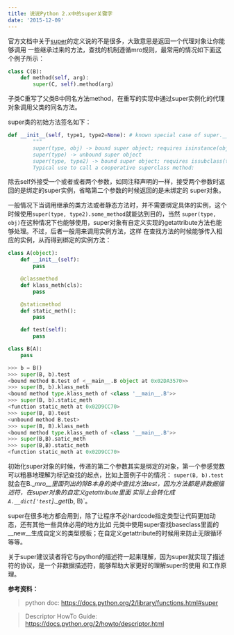 ```yaml
---
title: 说说Python 2.x中的super关键字
date: '2015-12-09'
---
```


官方文档中关于[super](https://docs.python.org/2/library/functions.html#super)的定义说的不是很多，大致意思是返回一个代理对象让你能够调用
一些继承过来的方法，查找的机制遵循mro规则，最常用的情况如下面这个例子所示：

```python
class C(B):
    def method(self, arg):
        super(C, self).method(arg)
```
子类C重写了父类B中同名方法method，在重写的实现中通过super实例化的代理对象调用父类的同名方法。

super类的初始方法签名如下：
```python
def __init__(self, type1, type2=None): # known special case of super.__init__
        """
        super(type, obj) -> bound super object; requires isinstance(obj, type)
        super(type) -> unbound super object
        super(type, type2) -> bound super object; requires issubclass(type2, type)
        Typical use to call a cooperative superclass method:
```
除去self外接受一个或者或者两个参数，如同注释声明的一样，接受两个参数时返回的是绑定的super实例，省略第二个参数的时候返回的是未绑定的
super对象。

一般情况下当调用继承的类方法或者静态方法时，并不需要绑定具体的实例，这个时候使用`super(type, type2).some_method`就能达到目的，当然
`super(type, obj)`在这种情况下也能够使用，super对象有自定义实现的getattribute方法也能够处理。不过，后者一般用来调用实例方法，这样
在查找方法的时候能够传入相应的实例，从而得到绑定的实例方法：

```python
class A(object):
    def __init__(self):
        pass

    @classmethod
    def klass_meth(cls):
        pass

    @staticmethod
    def static_meth():
        pass

    def test(self):
        pass

class B(A):
    pass

>>> b = B()
>>> super(B, b).test
<bound method B.test of <__main__.B object at 0x02DA3570>>
>>> super(B, b).klass_meth
<bound method type.klass_meth of <class '__main__.B'>>
>>> super(B, b).static_meth
<function static_meth at 0x02D9CC70>
>>> super(B, B).test
<unbound method B.test>
>>> super(B, B).klass_meth
<bound method type.klass_meth of <class '__main__.B'>>
>>> super(B,B).satic_meth
>>> super(B,B).static_meth
<function static_meth at 0x02D9CC70>
```
初始化super对象的时候，传递的第二个参数其实是绑定的对象，第一个参感觉数可以粗暴地理解为标记查找的起点，比如上面例子中的情况：
`super(B, b).test`就会在B.\__mro__里面列出的除B本身的类中查找方法test，因为方法都是非数据描述符，在super对象的自定义getattribute里面
实际上会转化成`A.__dict['test`].\__get__(b, B)`。

super在很多地方都会用到，除了让程序不必hardcode指定类型让代码更加动态，还有其他一些具体必用的地方比如
元类中使用super查找baseclass里面的\__new__生成自定义的类型模板；在自定义getattribute的时候用来防止无限循环等等。

关于super建议读者将它与python的描述符一起来理解，因为super就实现了描述符的协议，是一个非数据描述符，能够帮助大家更好的理解super的使用
和工作原理。


**参考资料：**

> python doc: https://docs.python.org/2/library/functions.html#super

> Descriptor HowTo Guide: https://docs.python.org/2/howto/descriptor.html

